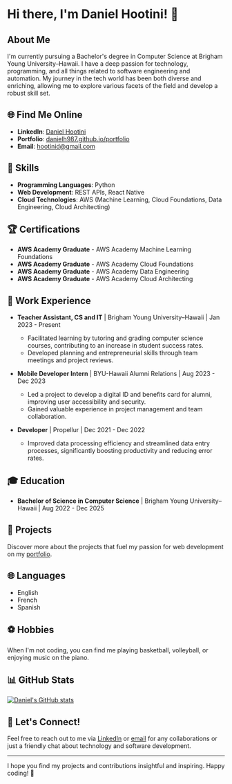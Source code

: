 # Hi there, I'm Daniel Hootini! 👋

## About Me

I'm currently pursuing a Bachelor's degree in Computer Science at Brigham Young University–Hawaii. I have a deep passion for technology, programming, and all things related to software engineering and automation. My journey in the tech world has been both diverse and enriching, allowing me to explore various facets of the field and develop a robust skill set.

## 🌐 Find Me Online

- **LinkedIn**: [Daniel Hootini](https://www.linkedin.com/in/daniel-hootini)
- **Portfolio**: [danielh987.github.io/portfolio](https://danielh987.github.io/portfolio)
- **Email**: [hootinid@gmail.com](mailto:hootinid@gmail.com)

## 🔧 Skills

- **Programming Languages**: Python
- **Web Development**: REST APIs, React Native
- **Cloud Technologies**: AWS (Machine Learning, Cloud Foundations, Data Engineering, Cloud Architecting)

## 🏆 Certifications

- **AWS Academy Graduate** - AWS Academy Machine Learning Foundations
- **AWS Academy Graduate** - AWS Academy Cloud Foundations
- **AWS Academy Graduate** - AWS Academy Data Engineering
- **AWS Academy Graduate** - AWS Academy Cloud Architecting

## 💼 Work Experience

- **Teacher Assistant, CS and IT** | Brigham Young University–Hawaii | Jan 2023 - Present
  - Facilitated learning by tutoring and grading computer science courses, contributing to an increase in student success rates.
  - Developed planning and entrepreneurial skills through team meetings and project reviews.

- **Mobile Developer Intern** | BYU-Hawaii Alumni Relations | Aug 2023 - Dec 2023
  - Led a project to develop a digital ID and benefits card for alumni, improving user accessibility and security.
  - Gained valuable experience in project management and team collaboration.

- **Developer** | Propellur | Dec 2021 - Dec 2022
  - Improved data processing efficiency and streamlined data entry processes, significantly boosting productivity and reducing error rates.

## 🎓 Education

- **Bachelor of Science in Computer Science** | Brigham Young University–Hawaii | Aug 2022 - Dec 2025

## 🌟 Projects

Discover more about the projects that fuel my passion for web development on my [portfolio](https://danielh987.github.io/portfolio/).

## 🌐 Languages

- English
- French
- Spanish

## ⚽ Hobbies

When I'm not coding, you can find me playing basketball, volleyball, or enjoying music on the piano.

## 📊 GitHub Stats

[![Daniel's GitHub stats](https://github-readme-stats.vercel.app/api?username=danielh987&show_icons=true&theme=shadow_blue)](https://github.com/danielh987)

## 🤝 Let's Connect!

Feel free to reach out to me via [LinkedIn](https://www.linkedin.com/in/daniel-hootini) or [email](mailto:hootinid@gmail.com) for any collaborations or just a friendly chat about technology and software development.

---

I hope you find my projects and contributions insightful and inspiring. Happy coding!  🚀 
